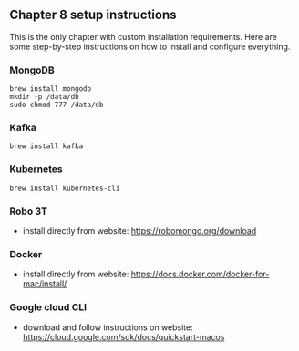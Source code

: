 ## Chapter 8 setup instructions

This is the only chapter with custom installation requirements. Here are some step-by-step instructions on how to install and configure everything.

### MongoDB 
```
brew install mongodb
mkdir -p /data/db
sudo chmod 777 /data/db
```

### Kafka
```
brew install kafka
```

### Kubernetes
```
brew install kubernetes-cli
```

### Robo 3T 
* install directly from website: https://robomongo.org/download

### Docker 
* install directly from website: https://docs.docker.com/docker-for-mac/install/

### Google cloud CLI 
* download and follow instructions on website: https://cloud.google.com/sdk/docs/quickstart-macos
